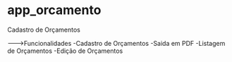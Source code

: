 # app_orcamento
Cadastro de Orçamentos

--->Funcionalidades
-Cadastro de Orçamentos
-Saida em PDF
-Listagem de Orçamentos
-Edição de Orçamentos
